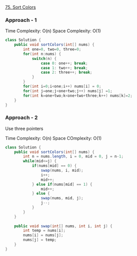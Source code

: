 [75. Sort Colors](https://leetcode.com/problems/sort-colors/submissions/)

### Approach - 1

Time Complexity: O(n)
Space Complexity: O(1)

```java
class Solution {
    public void sortColors(int[] nums) {
        int one=0, two=0, three=0;
        for(int n:nums) {
            switch(n) {
                case 0: one++; break;
                case 1: two++; break;
                case 2: three++; break;
            }
        }
        for(int i=0;i<one;i++) nums[i] = 0;
        for(int j=one;j<one+two;j++) nums[j] =1;
        for(int k=one+two;k<one+two+three;k++) nums[k]=2;
    }
}
```

### Approach - 2
Use three pointers

Time Complexity: O(n)
Space COmplexity: O(1)

```java
class Solution {
    public void sortColors(int[] nums) {
        int n = nums.length, i = 0, mid = 0, j = n-1;
        while(mid<=j) {
            if(nums[mid] == 0) {
                swap(nums, i, mid);
                i++;
                mid++;
            } else if(nums[mid] == 1) {
                mid++;
            } else {
                swap(nums, mid, j);
                j--;
            }
        }
    }
    
    public void swap(int[] nums, int i, int j) {
        int temp = nums[i];
        nums[i] = nums[j];
        nums[j] = temp;
    }
}
```